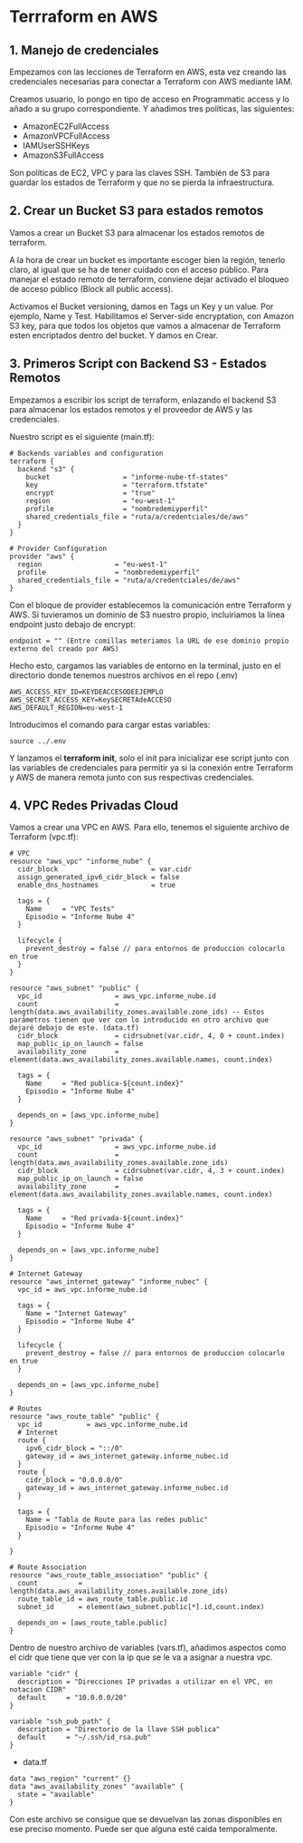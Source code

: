 # Terrraform en AWS

## 1. Manejo de credenciales

Empezamos con las lecciones de Terraform en AWS, esta vez creando las credenciales necesarias para conectar a Terraform con AWS mediante IAM.

Creamos usuario, lo pongo en tipo de acceso en Programmatic access y lo añado a su grupo correspondiente. Y añadimos tres políticas, las siguientes:

* AmazonEC2FullAccess
* AmazonVPCFullAccess
* IAMUserSSHKeys
* AmazonS3FullAccess

Son políticas de EC2, VPC y para las claves SSH. También de S3 para guardar los estados de Terraform y que no se pierda la infraestructura. 

## 2. Crear un Bucket S3 para estados remotos

Vamos a crear un Bucket S3 para almacenar los estados remotos de terraform. 

A la hora de crear un bucket es importante escoger bien la región, tenerlo claro, al igual que se ha de tener cuidado con el acceso público. Para manejar el estado remoto de terraform, conviene dejar activado el bloqueo de acceso público (Block all public access). 

Activamos el Bucket versioning, damos en Tags un Key y un value. Por ejemplo, Name y Test. Habilitamos el Server-side encryptation, con Amazon S3 key, para que todos los objetos que vamos a almacenar de Terraform esten encriptados dentro del bucket. Y damos en Crear.

## 3. Primeros Script con Backend S3 - Estados Remotos

Empezamos a escribir los script de terraform, enlazando el backend S3 para almacenar los estados remotos y el proveedor de AWS y las credenciales.

Nuestro script es el siguiente (main.tf):

```
# Backends variables and configuration
terraform {
  backend "s3" {
    bucket                  = "informe-nube-tf-states"
    key                     = "terraform.tfstate"
    encrypt                 = "true"
    region                  = "eu-west-1"
    profile                 = "nombredemiyperfil"
    shared_credentials_file = "ruta/a/credentciales/de/aws"
  }
}

# Provider Configuration
provider "aws" {
  region                  = "eu-west-1"
  profile                 = "nombredemiyperfil"
  shared_credentials_file = "ruta/a/credentciales/de/aws"
}
```

Con el bloque de provider establecemos la comunicación entre Terraform y AWS. Si tuvieramos un dominio de S3 nuestro propio, incluiriamos la línea endpoint justo debajo de encrypt:

``` 
endpoint = "" (Entre comillas meteriamos la URL de ese dominio propio externo del creado por AWS)
```

Hecho esto, cargamos las variables de entorno en la terminal, justo en el directorio donde tenemos nuestros archivos en el repo (.env) 

``` 
AWS_ACCESS_KEY_ID=KEYDEACCESODEEJEMPLO
AWS_SECRET_ACCESS_KEY=KeySECRETAdeACCESO
AWS_DEFAULT_REGION=eu-west-1
```

Introducimos el comando para cargar estas variables:

``` 
source ../.env
```

Y lanzamos el **terraform init**, solo el init para inicializar ese script junto con las variables de credenciales para permitir ya si la conexión entre Terraform y AWS de manera remota junto con sus respectivas credenciales. 


## 4. VPC Redes Privadas Cloud

Vamos a crear una VPC en AWS. Para ello, tenemos el siguiente archivo de Terraform (vpc.tf):

``` 
# VPC
resource "aws_vpc" "informe_nube" {
  cidr_block                       = var.cidr
  assign_generated_ipv6_cidr_block = false
  enable_dns_hostnames             = true

  tags = {
    Name     = "VPC Tests"
    Episodio = "Informe Nube 4"
  }

  lifecycle {
    prevent_destroy = false // para entornos de produccion colocarlo en true
  }
}

resource "aws_subnet" "public" {
  vpc_id                  = aws_vpc.informe_nube.id
  count                   = length(data.aws_availability_zones.available.zone_ids) -- Estos parámetros tienen que ver con lo introducido en otro archivo que dejaré debajo de este. (data.tf)
  cidr_block              = cidrsubnet(var.cidr, 4, 0 + count.index)
  map_public_ip_on_launch = false
  availability_zone       = element(data.aws_availability_zones.available.names, count.index)

  tags = {
    Name     = "Red publica-${count.index}"
    Episodio = "Informe Nube 4"
  }

  depends_on = [aws_vpc.informe_nube]
}

resource "aws_subnet" "privada" {
  vpc_id                  = aws_vpc.informe_nube.id
  count                   = length(data.aws_availability_zones.available.zone_ids)
  cidr_block              = cidrsubnet(var.cidr, 4, 3 + count.index)
  map_public_ip_on_launch = false
  availability_zone       = element(data.aws_availability_zones.available.names, count.index)

  tags = {
    Name     = "Red privada-${count.index}"
    Episodio = "Informe Nube 4"
  }

  depends_on = [aws_vpc.informe_nube]
}

# Internet Gateway
resource "aws_internet_gateway" "informe_nubec" {
  vpc_id = aws_vpc.informe_nube.id

  tags = {
    Name = "Internet Gateway"
    Episodio = "Informe Nube 4"
  }

  lifecycle {
    prevent_destroy = false // para entornos de produccion colocarlo en true
  }

  depends_on = [aws_vpc.informe_nube]
}

# Routes
resource "aws_route_table" "public" {
  vpc_id           = aws_vpc.informe_nube.id
  # Internet
  route {
    ipv6_cidr_block = "::/0"
    gateway_id = aws_internet_gateway.informe_nubec.id
  }
  route {
    cidr_block = "0.0.0.0/0"
    gateway_id = aws_internet_gateway.informe_nubec.id
  }

  tags = {
    Name = "Tabla de Route para las redes public"
    Episodio = "Informe Nube 4"
  }

}

# Route Association
resource "aws_route_table_association" "public" {
  count          = length(data.aws_availability_zones.available.zone_ids)
  route_table_id = aws_route_table.public.id
  subnet_id      = element(aws_subnet.public[*].id,count.index)

  depends_on = [aws_route_table.public]
}
```

Dentro de nuestro archivo de variables (vars.tf), añadimos aspectos como el cidr que tiene que ver con la ip que se le va a asignar a nuestra vpc. 

``` 
variable "cidr" {
  description = "Direcciones IP privadas a utilizar en el VPC, en notacion CIDR"
  default     = "10.0.0.0/20"
}

variable "ssh_pub_path" {
  description = "Directorio de la llave SSH publica"
  default     = "~/.ssh/id_rsa.pub"
}
```

* data.tf

```
data "aws_region" "current" {}
data "aws_availability_zones" "available" {
  state = "available"
}
```

Con este archivo se consigue que se devuelvan las zonas disponibles en ese preciso momento. Puede ser que alguna esté caida temporalmente. 




